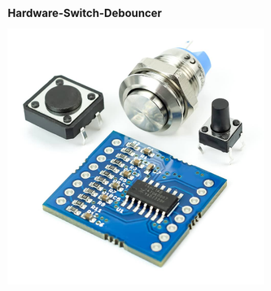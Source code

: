 ## Hardware-Switch-Debouncer


<a href="https://nixietester.com/project/switch-debouncer/"><img src="https://github.com/marcinsaj/Hardware-Switch-Debouncer/blob/main/extras/hardware-switch-debouncer-01.jpg"></a> 
